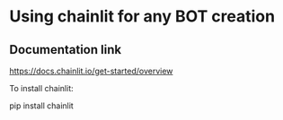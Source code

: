 # Using chainlit for any BOT creation

## Documentation link 

https://docs.chainlit.io/get-started/overview

To install chainlit:

pip install chainlit
